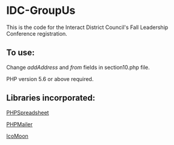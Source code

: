# IDC-GroupUs
This is the code for the Interact District Council's Fall Leadership Conference registration.

## To use:
Change *addAddress* and *from* fields in section10.php file.

PHP version 5.6 or above required.

## Libraries incorporated:
[PHPSpreadsheet](https://github.com/PHPOffice/PhpSpreadsheet)

[PHPMailer](https://github.com/PHPMailer/PHPMailer)

[IcoMoon](https://github.com/Keyamoon/IcoMoon-Free)
